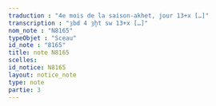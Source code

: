 ```yaml
---
traduction : "4e mois de la saison-akhet, jour 13+x […]"
transcription : "ȝbd 4 ȝḫt sw 13+x […]"
nom_note : "N8165"
typeObjet : "Sceau"
id_note : "8165"
title: note N8165
scelles: 
id_notice: N8165
layout: notice_note
type: note
partie: 3
---
```

